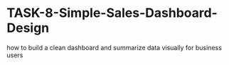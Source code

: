 # TASK-8-Simple-Sales-Dashboard-Design
how to build a clean dashboard and summarize data visually for business users
